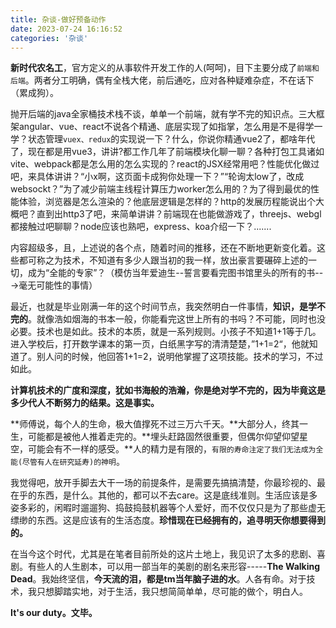 ```yaml
---
title: 杂谈-做好预备动作
date: 2023-07-24 16:16:52
categories: '杂谈'
---
```

<!-- <img src="/img/rrick.jpg" alt="图片描述" width="500" height="300"> -->

**新时代农名工**，官方定义的从事软件开发工作的人(呵呵)，目下主要分成了`前端和后端`。两者分工明确，偶有全栈大佬，前后通吃，应对各种疑难杂症，不在话下（累成狗）。

抛开后端的java全家桶技术栈不谈，单单一个前端，就有学不完的知识点。三大框架angular、vue、react不说各个精通、底层实现了如指掌，怎么用是不是得学一学？状态管理`vuex、redux`的实现说一下？什么，你说你精通vue2了，都啥年代了，现在都是用vue3，讲讲?都工作几年了前端模块化聊一聊？各种打包工具诸如vite、webpack都是怎么用的怎么实现的？react的JSX经常用吧？性能优化做过吧，来具体讲讲？“小x啊，这页面卡成狗你处理一下？”“轮询太low了，改成websockt？”为了减少前端主线程计算压力worker怎么用的？为了得到最优的性能体验，浏览器是怎么渲染的？他底层逻辑是怎样的？http的发展历程能说出个大概吧？直到出http3了吧，来简单讲讲？前端现在也能做游戏了，threejs、webgl都接触过吧聊聊？node应该也熟吧，express、koa介绍一下？.......

内容超级多，且，上述说的各个点，随着时间的推移，还在不断地更新变化着。这些都可称之为技术，不知道有多少人跟当初的我一样，放出豪言要碾碎上述的一切，成为“全能的专家”？（模仿当年爱迪生--誓言要看完图书馆里头的所有的书--->毫无可能性的事情）

最近，也就是毕业刚满一年的这个时间节点，我突然明白一件事情，**知识，是学不完的**。就像浩如烟海的书本一般，你能看完这世上所有的书吗？不可能，同时也没必要。技术也是如此。技术的本质，就是一系列规则。小孩子不知道1+1等于几。进入学校后，打开数学课本的第一页，白纸黑字写的清清楚楚，”1+1=2“，他就知道了。别人问的时候，他回答1+1=2，说明他掌握了这项技能。技术的学习，不过如此。

**计算机技术的广度和深度，犹如书海般的浩瀚，你是绝对学不完的，因为毕竟这是多少代人不断努力的结果。这是事实。**

**师傅说，每个人的生命，极大值撑死不过三万六千天。**大部分人，终其一生，可能都是被他人推着走完的。**埋头赶路固然很重要，但偶尔仰望仰望星空，可能会有不一样的感受。**人的精力是有限的，`有限的寿命注定了我们无法成为全能(尽管有人在研究延寿)的神明`。

我觉得吧，放开手脚去大干一场的前提条件，是需要先搞搞清楚，你最珍视的、最在乎的东西，是什么。其他的，都可以不去care。这是底线准则。生活应该是多姿多彩的，闲暇时遛遛狗、捣鼓捣鼓机器等个人爱好，而不仅仅只是为了那些虚无缥缈的东西。这是应该有的生活态度。**珍惜现在已经拥有的，追寻明天你想要得到的。**

在当今这个时代，尤其是在笔者目前所处的这片土地上，我见识了太多的悲剧、喜剧。有些人的人生剧本，可以用一部当年的美剧的剧名来形容-----**The Walking Dead**。我始终坚信，**今天流的泪，都是tm当年脑子进的水**。人各有命。对于技术，我只想脚踏实地，对于生活，我只想简简单单，尽可能的做个，明白人。

**It's our duty。文毕。**